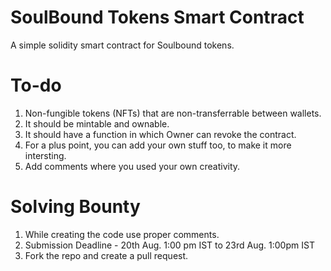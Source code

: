# SoulBound Tokens Smart Contract

A simple solidity smart contract for Soulbound tokens.

# To-do
1. Non-fungible tokens (NFTs) that are non-transferrable between wallets.
2. It should be mintable and ownable.
3. It should have a function in which Owner can revoke the contract.
4. For a plus point, you can add your own stuff too, to make it more intersting. 
5. Add comments where you used your own creativity.

# Solving Bounty 

1. While creating the code use proper comments.
2. Submission Deadline - 20th Aug. 1:00 pm IST to 23rd Aug. 1:00pm IST
3. Fork the repo and create a pull request.
